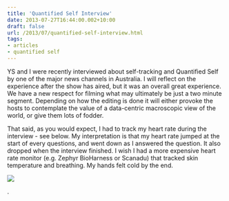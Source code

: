 ```yaml
---
title: 'Quantified Self Interview'
date: 2013-07-27T16:44:00.002+10:00
draft: false
url: /2013/07/quantified-self-interview.html
tags: 
- articles
- quantified self
---
```


YS and I were recently interviewed about self-tracking and Quantified Self by one of the major news channels in Australia. I will reflect on the experience after the show has aired, but it was an overall great experience. We have a new respect for filming what may ultimately be just a two minute segment. Depending on how the editing is done it will either provoke the hosts to contemplate the value of a data-centric macroscopic view of the world, or give them lots of fodder.  
  
That said, as you would expect, I had to track my heart rate during the interview - see below. My interpretation is that my heart rate jumped at the start of every questions, and went down as I answered the question. It also dropped when the interview finished. I wish I had a more expensive heart rate monitor (e.g. Zephyr BioHarness or Scanadu) that tracked skin temperature and breathing. My hands felt cold by the end.  

[![](https://blogger.googleusercontent.com/img/b/R29vZ2xl/AVvXsEiC9Rqg935yk28KMHOmsVtoQ6CL6UtLubOVrYphTiS1P09_9rGdtv3LSUmjE2TYOUWuhKNCITwG5ktH1R45mUXUYlUgaIVwPXHvdu29-uZF9lsD3y8Sb5dt6i9t7-a5CDg3esOtfkEINwLJ/s1600/HeartRateInterview.png)](https://blogger.googleusercontent.com/img/b/R29vZ2xl/AVvXsEiC9Rqg935yk28KMHOmsVtoQ6CL6UtLubOVrYphTiS1P09_9rGdtv3LSUmjE2TYOUWuhKNCITwG5ktH1R45mUXUYlUgaIVwPXHvdu29-uZF9lsD3y8Sb5dt6i9t7-a5CDg3esOtfkEINwLJ/s1600/HeartRateInterview.png)

.